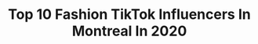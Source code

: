 ---
title: Top 10 Fashion TikTok Influencers In Montreal In 2020
description: >-
  Find top fashion TikTok influencers in Montreal in 2020. Most popular hashtags: #fashion #positivevibes #funny #ootd.
platform: TikTok
profiles:
  - username: "sarah_ostiguy"
    fullname: >-
      Sarah Ostiguy
    location: "Canada"
    followers: 5310
    engagement: 618
    commentsToLikes: 0.072512
    id: ckai21ra7e35h0i785qlofr2g
    verified: false
    hashtags: "#recreatethelook, #workout, #kendalljenner, #unboxing"
  - username: "craig_major"
    fullname: >-
      craigmajor
    location: "Canada"
    followers: 31312
    engagement: 830
    commentsToLikes: 0.021082
    id: cka67s8pnm5nm0i78cboyvn7n
    verified: false
    hashtags: "#gwenstefani, #stupidlove, #funkytown, #perfecto"
  - username: "sunsetsandbellinis"
    fullname: >-
      tanya gauthier
    location: "Canada"
    followers: 3714
    engagement: 1193
    commentsToLikes: 0.086776
    id: ck8nbuegjbj9z0j78zlr6e2fv
    verified: false
    hashtags: "#howtopose, #modelcamp, #onlineschool, #kardashian"
  - username: "hjerando"
    fullname: >-
      hjerando
    location: "Canada"
    followers: 43322
    engagement: 116
    commentsToLikes: 0.007250
    id: ck8f7uufd38ar0j78ok8o4kmu
    verified: false
    hashtags: "#keepsafe, #brand, #withstyle, #stayhome"
  - username: "jeffreychangofficial"
    fullname: >-
      Jeffrey Chang
    location: "Canada"
    followers: 1079181
    engagement: 1890
    commentsToLikes: 0.013750
    id: ck806wxkemox10j785nmfg9ps
    verified: true
    hashtags: "#smtown, #cant, #animecosplay, #cartooncharacter"
  - username: "rendezmoimonnom"
    fullname: >-
      Romy Victory
    location: "Canada"
    followers: 257505
    engagement: 2704
    commentsToLikes: 0.008768
    id: ck806wzxumpgh0j78wf5iq9tp
    verified: false
    hashtags: "#chooseyourcharacter, #confinement, #foruyoupage, #coronatime"
  - username: "jackbondybriggs"
    fullname: >-
      Jack Bondy Briggs
    location: "Canada"
    followers: 4670
    engagement: 673
    commentsToLikes: 0.020413
    id: ck7zo5cozhy2k0j78qz9hczq7
    verified: false
    hashtags: "#blackboy, #fashion, #homeproject, #hitthewoah"
  - username: "andalinaa"
    fullname: >-
      anda ✌︎('ω')✌︎
    location: "Canada"
    followers: 20407
    engagement: 2067
    commentsToLikes: 0.014448
    id: ck9euze0bfwru0j78oxncl1z1
    verified: false
    hashtags: "#imintheghetto, #happynewyear, #ootd, #cartoon"
  - username: "purnaah"
    fullname: >-
      Sudeshna Haldar
    location: "Canada"
    followers: 44739
    engagement: 1283
    commentsToLikes: 0.013187
    id: ck9818v4zauip0j78j0uog4eg
    verified: false
    hashtags: "#foxyeye, #party, #shopaholic, #myoutfit"
  - username: "myriamsmn"
    fullname: >-
      Myriam
    location: "Canada"
    followers: 72792
    engagement: 1006
    commentsToLikes: 0.036115
    id: ck83wvjotmeqk0j78oiblcah6
    verified: false
    hashtags: "#meme, #pinkhair, #hairtutorial, #jojopose"
---